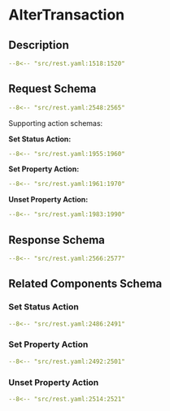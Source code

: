# AlterTransaction

## Description

```yaml
--8<-- "src/rest.yaml:1518:1520"
```

## Request Schema

```yaml
--8<-- "src/rest.yaml:2548:2565"
```
Supporting action schemas:

**Set Status Action:**
```yaml
--8<-- "src/rest.yaml:1955:1960"
```
**Set Property Action:**
```yaml
--8<-- "src/rest.yaml:1961:1970"
```
**Unset Property Action:**
```yaml
--8<-- "src/rest.yaml:1983:1990"
```
## Response Schema

```yaml
--8<-- "src/rest.yaml:2566:2577"
```

## Related Components Schema
### Set Status Action

```yaml
--8<-- "src/rest.yaml:2486:2491"
```
### Set Property Action

```yaml
--8<-- "src/rest.yaml:2492:2501"
```
### Unset Property Action

```yaml
--8<-- "src/rest.yaml:2514:2521"
```
